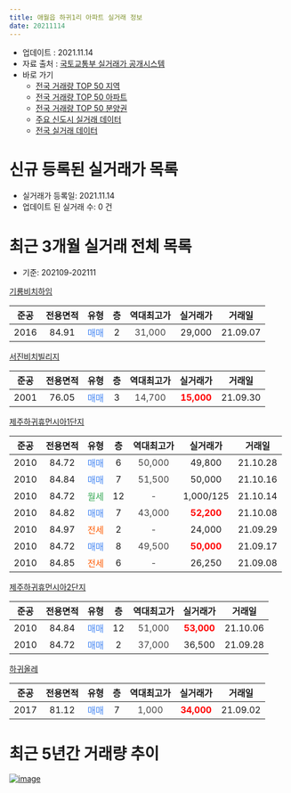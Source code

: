 ```yaml
---
title: 애월읍 하귀1리 아파트 실거래 정보
date: 20211114
---
```


* 업데이트 : 2021.11.14
* 자료 출처 : [국토교통부 실거래가 공개시스템](http://rt.molit.go.kr)
* 바로 가기
    * [전국 거래량 TOP 50 지역](https://apt-info.github.io/apt-trade-info/tr)
    * [전국 거래량 TOP 50 아파트](https://apt-info.github.io/apt-trade-info/ta)
    * [전국 거래량 TOP 50 분양권](https://apt-info.github.io/apt-trade-info/tb)
    * [주요 신도시 실거래 데이터](https://apt-info.github.io/apt-trade-info/newtown)
    * [전국 실거래 데이터](https://apt-info.github.io/apt-trade-info/all)



<script async src="https://pagead2.googlesyndication.com/pagead/js/adsbygoogle.js"></script>
<!-- 기본광고 -->
<ins class="adsbygoogle"
     style="display:block"
     data-ad-client="ca-pub-1142216861245946"
     data-ad-slot="4805727019"
     data-ad-format="auto"
     data-full-width-responsive="true"></ins>
<script>
     (adsbygoogle = window.adsbygoogle || []).push({});
</script>


# 신규 등록된 실거래가 목록

* 실거래가 등록일: 2021.11.14
* 업데이트 된 실거래 수: 0 건




<script async src="https://pagead2.googlesyndication.com/pagead/js/adsbygoogle.js"></script>
<!-- 기본광고 -->
<ins class="adsbygoogle"
     style="display:block"
     data-ad-client="ca-pub-1142216861245946"
     data-ad-slot="4805727019"
     data-ad-format="auto"
     data-full-width-responsive="true"></ins>
<script>
     (adsbygoogle = window.adsbygoogle || []).push({});
</script>


# 최근 3개월 실거래 전체 목록
* 기준: 202109-202111


[기룡비치하임](https://search.naver.com/search.naver?query=%EA%B8%B0%EB%A3%A1%EB%B9%84%EC%B9%98%ED%95%98%EC%9E%84)

|준공|전용면적|유형|층|역대최고가|실거래가|거래일|
|:---:|:---:|:---:|:---:|:---:|:---:|:---:|
|2016|84.91|<span style="color:#4285F3">매매</span>|2|<span style="color:#444444">31,000</span>|29,000|21.09.07|

[서진비치빌리지](https://search.naver.com/search.naver?query=%EC%84%9C%EC%A7%84%EB%B9%84%EC%B9%98%EB%B9%8C%EB%A6%AC%EC%A7%80)

|준공|전용면적|유형|층|역대최고가|실거래가|거래일|
|:---:|:---:|:---:|:---:|:---:|:---:|:---:|
|2001|76.05|<span style="color:#4285F3">매매</span>|3|<span style="color:#444444">14,700</span>|<b><span style="color:#FF0000">15,000</span></b>|21.09.30|

[제주하귀휴먼시아1단지](https://search.naver.com/search.naver?query=%EC%A0%9C%EC%A3%BC%ED%95%98%EA%B7%80%ED%9C%B4%EB%A8%BC%EC%8B%9C%EC%95%841%EB%8B%A8%EC%A7%80)

|준공|전용면적|유형|층|역대최고가|실거래가|거래일|
|:---:|:---:|:---:|:---:|:---:|:---:|:---:|
|2010|84.72|<span style="color:#4285F3">매매</span>|6|<span style="color:#444444">50,000</span>|49,800|21.10.28|
|2010|84.84|<span style="color:#4285F3">매매</span>|7|<span style="color:#444444">51,500</span>|50,000|21.10.16|
|2010|84.72|<span style="color:#34A853">월세</span>|12|<span style="color:#444444">-</span>|1,000/125|21.10.14|
|2010|84.82|<span style="color:#4285F3">매매</span>|7|<span style="color:#444444">43,000</span>|<b><span style="color:#FF0000">52,200</span></b>|21.10.08|
|2010|84.97|<span style="color:#FF5A00">전세</span>|2|<span style="color:#444444">-</span>|24,000|21.09.29|
|2010|84.72|<span style="color:#4285F3">매매</span>|8|<span style="color:#444444">49,500</span>|<b><span style="color:#FF0000">50,000</span></b>|21.09.17|
|2010|84.85|<span style="color:#FF5A00">전세</span>|6|<span style="color:#444444">-</span>|26,250|21.09.08|

[제주하귀휴먼시아2단지](https://search.naver.com/search.naver?query=%EC%A0%9C%EC%A3%BC%ED%95%98%EA%B7%80%ED%9C%B4%EB%A8%BC%EC%8B%9C%EC%95%842%EB%8B%A8%EC%A7%80)

|준공|전용면적|유형|층|역대최고가|실거래가|거래일|
|:---:|:---:|:---:|:---:|:---:|:---:|:---:|
|2010|84.84|<span style="color:#4285F3">매매</span>|12|<span style="color:#444444">51,000</span>|<b><span style="color:#FF0000">53,000</span></b>|21.10.06|
|2010|84.72|<span style="color:#4285F3">매매</span>|2|<span style="color:#444444">37,000</span>|36,500|21.09.28|

[하귀올레](https://search.naver.com/search.naver?query=%ED%95%98%EA%B7%80%EC%98%AC%EB%A0%88)

|준공|전용면적|유형|층|역대최고가|실거래가|거래일|
|:---:|:---:|:---:|:---:|:---:|:---:|:---:|
|2017|81.12|<span style="color:#4285F3">매매</span>|7|<span style="color:#444444">1,000</span>|<b><span style="color:#FF0000">34,000</span></b>|21.09.02|



<script async src="https://pagead2.googlesyndication.com/pagead/js/adsbygoogle.js"></script>
<!-- 기본광고 -->
<ins class="adsbygoogle"
     style="display:block"
     data-ad-client="ca-pub-1142216861245946"
     data-ad-slot="4805727019"
     data-ad-format="auto"
     data-full-width-responsive="true"></ins>
<script>
     (adsbygoogle = window.adsbygoogle || []).push({});
</script>


# 최근 5년간 거래량 추이


<div style="width:100%;">
    <canvas id="deal_progress" height="200"></canvas>
</div>

<script>
new Chart(document.getElementById("deal_progress"), {
    type: 'line',
    data: {
        labels: ['16.01','16.02','16.03','16.04','16.05','16.06','16.07','16.08','16.09','16.10','16.11','16.12','17.01','17.02','17.03','17.04','17.05','17.06','17.07','17.08','17.09','17.10','17.11','17.12','18.01','18.02','18.03','18.04','18.05','18.06','18.07','18.08','18.09','18.10','18.11','18.12','19.01','19.02','19.03','19.04','19.05','19.06','19.07','19.08','19.09','19.10','19.11','19.12','20.01','20.02','20.03','20.04','20.05','20.06','20.07','20.08','20.09','20.10','20.11','20.12','21.01','21.02','21.03','21.04','21.05','21.06','21.07','21.08','21.09','21.10'],
        datasets: [{
            label: '매매/분양권',
            data: [0,1,4,1,3,3,4,1,1,1,3,4,1,2,2,1,1,3,0,2,2,3,4,5,2,1,2,3,3,1,2,3,3,3,1,3,3,2,2,4,2,3,7,6,2,1,9,6,6,3,5,2,5,3,10,5,3,7,15,9,9,10,12,15,11,7,9,5,5,4],
            borderColor: "rgba(66, 133, 243, 1)",
            backgroundColor: "rgba(66, 133, 243, 0.05)",
            borderWidth: 1,
            pointRadius: 0,
            fill: false,
            lineTension: 0
        },{
            label: '전/월세',
            data: [2,4,8,4,3,3,4,1,3,30,4,3,6,6,4,3,1,2,5,2,5,3,8,2,2,5,2,3,4,3,3,4,2,20,3,5,3,9,7,2,3,3,2,2,6,11,6,2,5,5,4,3,2,3,1,0,1,1,5,3,4,1,3,1,2,1,1,3,2,1],
            borderColor: "rgba(255, 90, 0, 1)",
            backgroundColor: "rgba(255, 90, 0, 0.05)",
            borderWidth: 1,
            pointRadius: 0,
            fill: false,
            lineTension: 0
        },{
            label: '합계',
            data: [2,5,12,5,6,6,8,2,4,31,7,7,7,8,6,4,2,5,5,4,7,6,12,7,4,6,4,6,7,4,5,7,5,23,4,8,6,11,9,6,5,6,9,8,8,12,15,8,11,8,9,5,7,6,11,5,4,8,20,12,13,11,15,16,13,8,10,8,7,5],
            borderColor: "rgba(0, 0, 0, 1)",
            backgroundColor: "rgba(0, 0, 0, 0.03)",
            borderWidth: 0.1,
            pointRadius: 0,
            fill: true,
            lineTension: 0
        }
        ]
    },
    options: {
        responsive: true,
        title: {
            display: false
        },
        tooltips: {
            mode: 'index',
            intersect: false
        },
        hover: {
            mode: 'nearest',
            intersect: true
        },
        scales: {
            xAxes: [{
                display: true,
                scaleLabel: {
                    display: true,
                    labelString: '년/월'
                }
            }],
            yAxes: [{
                display: true,
                ticks: {
                    suggestedMin: 0,
                },
                scaleLabel: {
                    display: true,
                    labelString: '실거래 수'
                }
            }]
        }
    }
});

</script>


[![image](https://apt-info.github.io/images/2020-01-03-apt-trade-info/1024x500.png)](https://play.google.com/store/apps/details?id=com.aptinfo.apttradeinfo)

